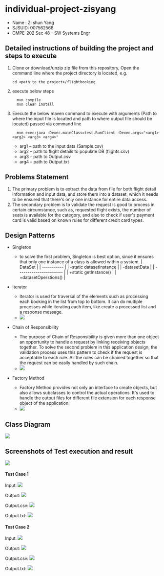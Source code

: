 # individual-project-zisyang

- Name : Zi shun Yang
- SJSUID: 007562568
- CMPE-202 Sec 48 - SW Systems Engr


## Detailed instructions of building the project and steps to execute

1. Clone or download/unzip zip file from this repository, Open the command line where the project directory is located, e.g.
   ```
   cd <path to the project>/flightbooking
   ```
2. execute below steps
   ```
     mvn compile
     mvn clean install
   ```
3. Execute the below maven command to execute with arguments (Path to where the input file is located and path to where output file should be located) passed via command line
   ```
     mvn exec:java -Dexec.mainClass=test.RunClient -Dexec.args="<arg1> <arg2> <arg3> <arg4>"
   ```
   
   * arg1 – path to the input data (Sample.csv)
   * arg2 – path to flight details to populate DB (flights.csv)
   * arg3 – path to Output.csv
   * arg4 – path to Output.txt



## Problems Statement
1.  The primary problem is to extract the data from file for both flight detail information and input data, and store them into a dataset, which it needs to be ensured that there's only one instance for entire data access.
2.  The secondary problem is to validate the request is good to process in certain circumstance, such as, requested flight exists, the number of seats is available for the category, and also to check if user's payment card is valid based on known rules for different credit card types.















## Design Patterns
- Singleton
  - to solve the first problem, Singleton is best option, since it ensures that only one instance of a class is allowed within a system.
     | DataSet      |
     | ----------- |
     | -static datasetInstance |
     | -datasetData      |
     | ----------------------- |
     | +static getInstance()   |
     | +datasetOperstions()  |


- Iterator
  - Iterator is used for traversal of the elements such as processing each booking in the list from top to bottom. It can do multiple processes while iterating each item, like create a processed list and a response message.
  - ![](img/Iterator_diagram.png)
  
- Chain of Responsibility
  - The purpose of Chain of Responsibility is given more than one object an opportunity to handle a request by linking receiving objects together. To solve the second problem in this application design, the validation process uses this pattern to check if the request is acceptable to each rule. All the rules can be chained together so that the request can be easily handled by such chain.
  - ![](img/CoR_diagram.png)

- Factory Method
  - Factory Method provides not only an interface to create objects, but also allows subclasses to control the actual operations. It's used to handle the output files for different file extension for each response object of the application.
  - ![](img/Factory_diagram.png)

## Class Diagram
![](img/class_diagram.png)

## Screenshots of Test execution and result
![](img/JUnitTest.png)

#### Test Case 1
Input:
![](img/TestCase1_input.png)

Output:
![](img/TestCase1.png)

Output.csv:
![](img/TestCase1_outputcsv.png)

Output.txt:
![](img/TestCase1_outputtxt.png)


#### Test Case 2
Input:
![](img/TestCase2_input.png)

Output:
![](img/TestCase2.png)

Output.csv:
![](img/TestCase2_outputcsv.png)

Output.txt:
![](img/TestCase2_outputtxt.png)